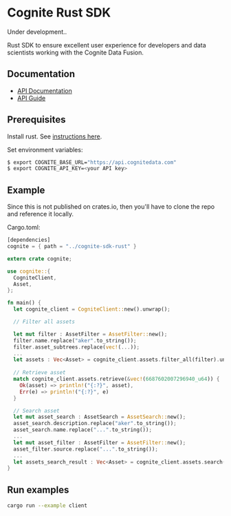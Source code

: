 Cognite Rust SDK
==========================

Under development.. 

Rust SDK to ensure excellent user experience for developers and data scientists working with the Cognite Data Fusion.

## Documentation
* [API Documentation](https://doc.cognitedata.com/)
* [API Guide](https://doc.cognitedata.com/guides/api-guide.html)

## Prerequisites
 Install rust. See [instructions here](https://rustup.rs/).

Set environment variables:

```bash
$ export COGNITE_BASE_URL="https://api.cognitedata.com"
$ export COGNITE_API_KEY=<your API key>
```

## Example

Since this is not published on crates.io, then you'll have to clone the repo and reference it locally.

Cargo.toml:

```Rust
[dependencies]
cognite = { path = "../cognite-sdk-rust" }
```

```Rust
extern crate cognite;

use cognite::{
  CogniteClient,
  Asset,
};

fn main() {
  let cognite_client = CogniteClient::new().unwrap();

  // Filter all assets

  let mut filter : AssetFilter = AssetFilter::new();
  filter.name.replace("aker".to_string());
  filter.asset_subtrees.replace(vec!(...));
  ...
  let assets : Vec<Asset> = cognite_client.assets.filter_all(filter).unwrap();
  
  // Retrieve asset
  match cognite_client.assets.retrieve(&vec!(6687602007296940_u64)) {
    Ok(asset) => println!("{:?}", asset),
    Err(e) => println!("{:?}", e)
  }

  // Search asset
  let mut asset_search : AssetSearch = AssetSearch::new();
  asset_search.description.replace("aker".to_string());
  asset_search.name.replace("...".to_string());
  ...
  let mut asset_filter : AssetFilter = AssetFilter::new();
  asset_filter.source.replace("...".to_string());
  ...
  let assets_search_result : Vec<Asset> = cognite_client.assets.search(asset_filter, asset_search).unwrap();
}
```

## Run examples

```bash
cargo run --example client
```